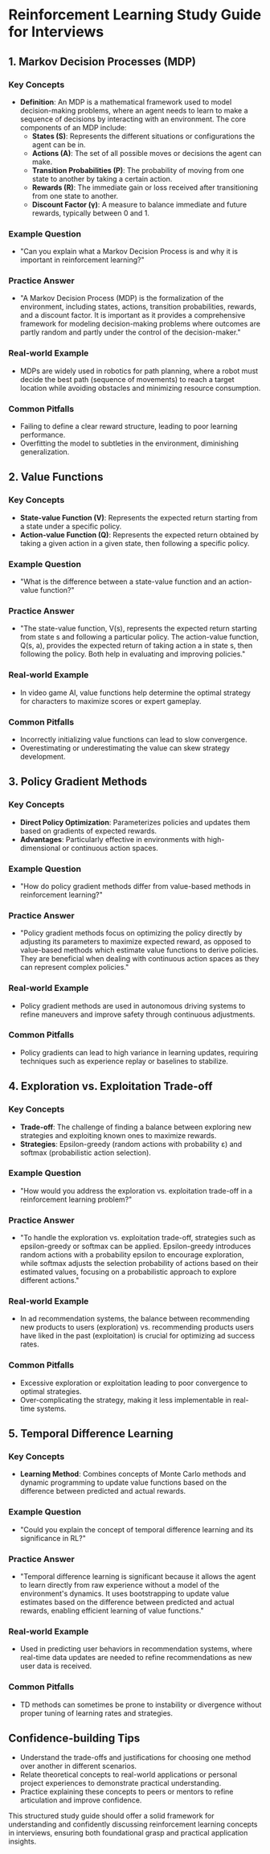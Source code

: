 # Reinforcement Learning Study Guide for Interviews

## 1. Markov Decision Processes (MDP)

### Key Concepts
- **Definition**: An MDP is a mathematical framework used to model decision-making problems, where an agent needs to learn to make a sequence of decisions by interacting with an environment. The core components of an MDP include:
  - **States (S)**: Represents the different situations or configurations the agent can be in.
  - **Actions (A)**: The set of all possible moves or decisions the agent can make.
  - **Transition Probabilities (P)**: The probability of moving from one state to another by taking a certain action.
  - **Rewards (R)**: The immediate gain or loss received after transitioning from one state to another.
  - **Discount Factor (γ)**: A measure to balance immediate and future rewards, typically between 0 and 1.

### Example Question
- "Can you explain what a Markov Decision Process is and why it is important in reinforcement learning?"

### Practice Answer
- "A Markov Decision Process (MDP) is the formalization of the environment, including states, actions, transition probabilities, rewards, and a discount factor. It is important as it provides a comprehensive framework for modeling decision-making problems where outcomes are partly random and partly under the control of the decision-maker."

### Real-world Example
- MDPs are widely used in robotics for path planning, where a robot must decide the best path (sequence of movements) to reach a target location while avoiding obstacles and minimizing resource consumption.

### Common Pitfalls
- Failing to define a clear reward structure, leading to poor learning performance.
- Overfitting the model to subtleties in the environment, diminishing generalization.

## 2. Value Functions

### Key Concepts
- **State-value Function (V)**: Represents the expected return starting from a state under a specific policy.
- **Action-value Function (Q)**: Represents the expected return obtained by taking a given action in a given state, then following a specific policy.

### Example Question
- "What is the difference between a state-value function and an action-value function?"

### Practice Answer
- "The state-value function, V(s), represents the expected return starting from state s and following a particular policy. The action-value function, Q(s, a), provides the expected return of taking action a in state s, then following the policy. Both help in evaluating and improving policies."

### Real-world Example
- In video game AI, value functions help determine the optimal strategy for characters to maximize scores or expert gameplay.

### Common Pitfalls
- Incorrectly initializing value functions can lead to slow convergence.
- Overestimating or underestimating the value can skew strategy development.

## 3. Policy Gradient Methods

### Key Concepts
- **Direct Policy Optimization**: Parameterizes policies and updates them based on gradients of expected rewards.
- **Advantages**: Particularly effective in environments with high-dimensional or continuous action spaces.

### Example Question
- "How do policy gradient methods differ from value-based methods in reinforcement learning?"

### Practice Answer
- "Policy gradient methods focus on optimizing the policy directly by adjusting its parameters to maximize expected reward, as opposed to value-based methods which estimate value functions to derive policies. They are beneficial when dealing with continuous action spaces as they can represent complex policies."

### Real-world Example
- Policy gradient methods are used in autonomous driving systems to refine maneuvers and improve safety through continuous adjustments.

### Common Pitfalls
- Policy gradients can lead to high variance in learning updates, requiring techniques such as experience replay or baselines to stabilize.

## 4. Exploration vs. Exploitation Trade-off

### Key Concepts
- **Trade-off**: The challenge of finding a balance between exploring new strategies and exploiting known ones to maximize rewards.
- **Strategies**: Epsilon-greedy (random actions with probability ε) and softmax (probabilistic action selection).

### Example Question
- "How would you address the exploration vs. exploitation trade-off in a reinforcement learning problem?"

### Practice Answer
- "To handle the exploration vs. exploitation trade-off, strategies such as epsilon-greedy or softmax can be applied. Epsilon-greedy introduces random actions with a probability epsilon to encourage exploration, while softmax adjusts the selection probability of actions based on their estimated values, focusing on a probabilistic approach to explore different actions."

### Real-world Example
- In ad recommendation systems, the balance between recommending new products to users (exploration) vs. recommending products users have liked in the past (exploitation) is crucial for optimizing ad success rates.

### Common Pitfalls
- Excessive exploration or exploitation leading to poor convergence to optimal strategies.
- Over-complicating the strategy, making it less implementable in real-time systems.

## 5. Temporal Difference Learning

### Key Concepts
- **Learning Method**: Combines concepts of Monte Carlo methods and dynamic programming to update value functions based on the difference between predicted and actual rewards.

### Example Question
- "Could you explain the concept of temporal difference learning and its significance in RL?"

### Practice Answer
- "Temporal difference learning is significant because it allows the agent to learn directly from raw experience without a model of the environment's dynamics. It uses bootstrapping to update value estimates based on the difference between predicted and actual rewards, enabling efficient learning of value functions."

### Real-world Example
- Used in predicting user behaviors in recommendation systems, where real-time data updates are needed to refine recommendations as new user data is received.

### Common Pitfalls
- TD methods can sometimes be prone to instability or divergence without proper tuning of learning rates and strategies.

## Confidence-building Tips

- Understand the trade-offs and justifications for choosing one method over another in different scenarios. 
- Relate theoretical concepts to real-world applications or personal project experiences to demonstrate practical understanding.
- Practice explaining these concepts to peers or mentors to refine articulation and improve confidence.

This structured study guide should offer a solid framework for understanding and confidently discussing reinforcement learning concepts in interviews, ensuring both foundational grasp and practical application insights.